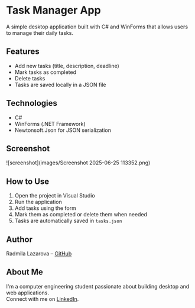 # Task Manager App

A simple desktop application built with C# and WinForms that allows users to manage their daily tasks.

## Features
- Add new tasks (title, description, deadline)
- Mark tasks as completed
- Delete tasks
- Tasks are saved locally in a JSON file

## Technologies
- C#
- WinForms (.NET Framework)
- Newtonsoft.Json for JSON serialization

## Screenshot
![screenshot](images/Screenshot 2025-06-25 113352.png)

## How to Use
1. Open the project in Visual Studio
2. Run the application
3. Add tasks using the form
4. Mark them as completed or delete them when needed
5. Tasks are automatically saved in `tasks.json`


## Author
Radmila Lazarova – [GitHub](https://github.com/radmilalazarova)

## About Me
I'm a computer engineering student passionate about building desktop and web applications.  
Connect with me on [LinkedIn](https://www.linkedin.com/in/radmila-l-a285ab310).

